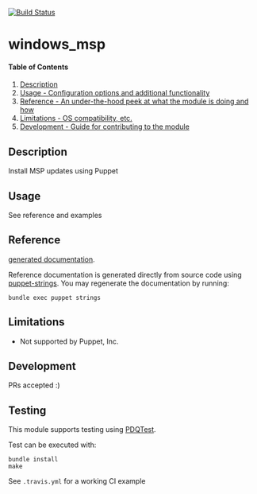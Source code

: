 [![Build Status](https://travis-ci.org/GeoffWilliams/puppet-windows_msp.svg?branch=master)](https://travis-ci.org/GeoffWilliams/puppet-windows_msp)
# windows_msp

#### Table of Contents

1. [Description](#description)
1. [Usage - Configuration options and additional functionality](#usage)
1. [Reference - An under-the-hood peek at what the module is doing and how](#reference)
1. [Limitations - OS compatibility, etc.](#limitations)
1. [Development - Guide for contributing to the module](#development)

## Description

Install MSP updates using Puppet

## Usage
See reference and examples

## Reference
[generated documentation](https://rawgit.com/GeoffWilliams/puppet-windows_msp/master/doc/index.html).

Reference documentation is generated directly from source code using [puppet-strings](https://github.com/puppetlabs/puppet-strings).  You may regenerate the documentation by running:

```shell
bundle exec puppet strings
```

## Limitations
* Not supported by Puppet, Inc.

## Development

PRs accepted :)

## Testing
This module supports testing using [PDQTest](https://github.com/declarativesystems/pdqtest).


Test can be executed with:

```
bundle install
make
```

See `.travis.yml` for a working CI example
